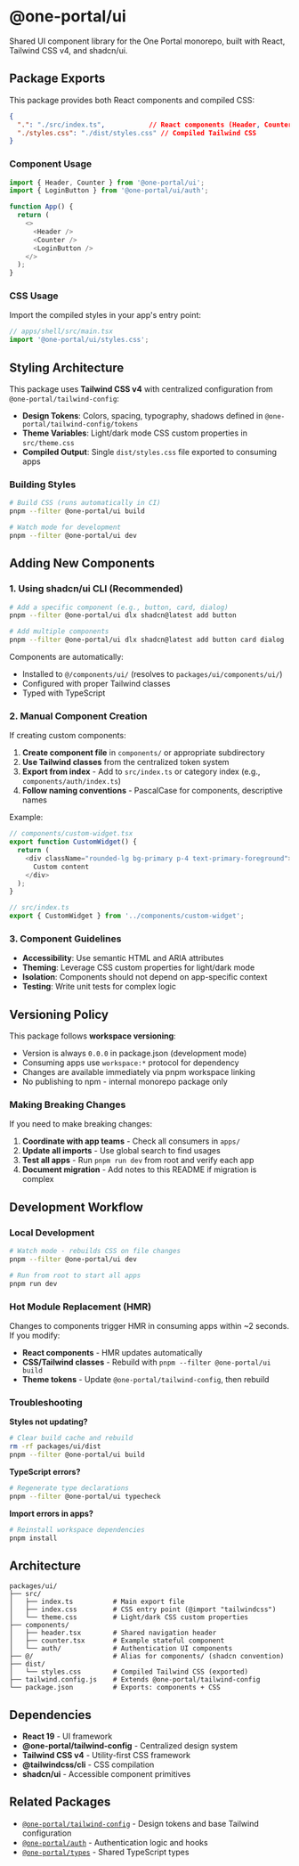 # @one-portal/ui

Shared UI component library for the One Portal monorepo, built with React, Tailwind CSS v4, and shadcn/ui.

## Package Exports

This package provides both React components and compiled CSS:

```json
{
  ".": "./src/index.ts",           // React components (Header, Counter, Auth, etc.)
  "./styles.css": "./dist/styles.css" // Compiled Tailwind CSS
}
```

### Component Usage

```typescript
import { Header, Counter } from '@one-portal/ui';
import { LoginButton } from '@one-portal/ui/auth';

function App() {
  return (
    <>
      <Header />
      <Counter />
      <LoginButton />
    </>
  );
}
```

### CSS Usage

Import the compiled styles in your app's entry point:

```typescript
// apps/shell/src/main.tsx
import '@one-portal/ui/styles.css';
```

## Styling Architecture

This package uses **Tailwind CSS v4** with centralized configuration from `@one-portal/tailwind-config`:

- **Design Tokens**: Colors, spacing, typography, shadows defined in `@one-portal/tailwind-config/tokens`
- **Theme Variables**: Light/dark mode CSS custom properties in `src/theme.css`
- **Compiled Output**: Single `dist/styles.css` file exported to consuming apps

### Building Styles

```bash
# Build CSS (runs automatically in CI)
pnpm --filter @one-portal/ui build

# Watch mode for development
pnpm --filter @one-portal/ui dev
```

## Adding New Components

### 1. Using shadcn/ui CLI (Recommended)

```bash
# Add a specific component (e.g., button, card, dialog)
pnpm --filter @one-portal/ui dlx shadcn@latest add button

# Add multiple components
pnpm --filter @one-portal/ui dlx shadcn@latest add button card dialog
```

Components are automatically:
- Installed to `@/components/ui/` (resolves to `packages/ui/components/ui/`)
- Configured with proper Tailwind classes
- Typed with TypeScript

### 2. Manual Component Creation

If creating custom components:

1. **Create component file** in `components/` or appropriate subdirectory
2. **Use Tailwind classes** from the centralized token system
3. **Export from index** - Add to `src/index.ts` or category index (e.g., `components/auth/index.ts`)
4. **Follow naming conventions** - PascalCase for components, descriptive names

Example:

```typescript
// components/custom-widget.tsx
export function CustomWidget() {
  return (
    <div className="rounded-lg bg-primary p-4 text-primary-foreground">
      Custom content
    </div>
  );
}

// src/index.ts
export { CustomWidget } from '../components/custom-widget';
```

### 3. Component Guidelines

- **Accessibility**: Use semantic HTML and ARIA attributes
- **Theming**: Leverage CSS custom properties for light/dark mode
- **Isolation**: Components should not depend on app-specific context
- **Testing**: Write unit tests for complex logic

## Versioning Policy

This package follows **workspace versioning**:

- Version is always `0.0.0` in package.json (development mode)
- Consuming apps use `workspace:*` protocol for dependency
- Changes are available immediately via pnpm workspace linking
- No publishing to npm - internal monorepo package only

### Making Breaking Changes

If you need to make breaking changes:

1. **Coordinate with app teams** - Check all consumers in `apps/`
2. **Update all imports** - Use global search to find usages
3. **Test all apps** - Run `pnpm run dev` from root and verify each app
4. **Document migration** - Add notes to this README if migration is complex

## Development Workflow

### Local Development

```bash
# Watch mode - rebuilds CSS on file changes
pnpm --filter @one-portal/ui dev

# Run from root to start all apps
pnpm run dev
```

### Hot Module Replacement (HMR)

Changes to components trigger HMR in consuming apps within ~2 seconds. If you modify:

- **React components** - HMR updates automatically
- **CSS/Tailwind classes** - Rebuild with `pnpm --filter @one-portal/ui build`
- **Theme tokens** - Update `@one-portal/tailwind-config`, then rebuild

### Troubleshooting

**Styles not updating?**
```bash
# Clear build cache and rebuild
rm -rf packages/ui/dist
pnpm --filter @one-portal/ui build
```

**TypeScript errors?**
```bash
# Regenerate type declarations
pnpm --filter @one-portal/ui typecheck
```

**Import errors in apps?**
```bash
# Reinstall workspace dependencies
pnpm install
```

## Architecture

```
packages/ui/
├── src/
│   ├── index.ts          # Main export file
│   ├── index.css         # CSS entry point (@import "tailwindcss")
│   └── theme.css         # Light/dark CSS custom properties
├── components/
│   ├── header.tsx        # Shared navigation header
│   ├── counter.tsx       # Example stateful component
│   └── auth/             # Authentication UI components
├── @/                    # Alias for components/ (shadcn convention)
├── dist/
│   └── styles.css        # Compiled Tailwind CSS (exported)
├── tailwind.config.js    # Extends @one-portal/tailwind-config
└── package.json          # Exports: components + CSS
```

## Dependencies

- **React 19** - UI framework
- **@one-portal/tailwind-config** - Centralized design system
- **Tailwind CSS v4** - Utility-first CSS framework
- **@tailwindcss/cli** - CSS compilation
- **shadcn/ui** - Accessible component primitives

## Related Packages

- [`@one-portal/tailwind-config`](../tailwind-config/README.md) - Design tokens and base Tailwind configuration
- [`@one-portal/auth`](../auth/README.md) - Authentication logic and hooks
- [`@one-portal/types`](../types/README.md) - Shared TypeScript types
